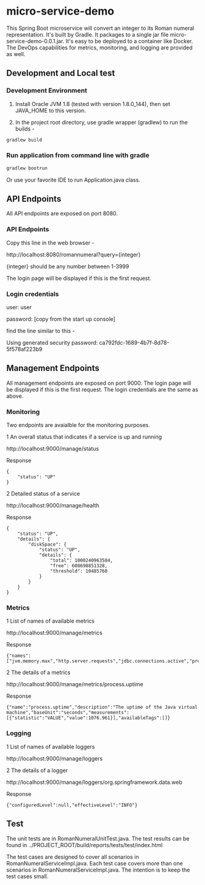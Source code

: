 # micro-service-demo

This Spring Boot microservice will convert an integer to its Roman numeral representation. 
It's built by Gradle. It packages to a single jar file micro-service-demo-0.0.1.jar. It's easy to be deployed to a container like Docker. The DevOps capabilities for metrics, monitoring, and logging are provided as well.

## Development and Local test


### Development Environment

1. Install Oracle JVM 1.8 (tested with version 1.8.0_144), then set JAVA_HOME to this version.

2. In the project root directory, use gradle wrapper (gradlew) to run the builds -

```bash
gradlew build
```
### Run application from command line with gradle

```bash
gradlew bootrun
```

Or use your favorite IDE to run Application.java class.

## API Endpoints

All API endpoints are exposed on port 8080.

### API Endpoints

Copy this line in the web browser -

http://localhost:8080/romannumeral?query={integer}

{integer} should be any number between 1-3999

The login page will be displayed if this is the first request.

### Login credentials

user: user

password: [copy from the start up console]

find the line similar to this -

Using generated security password: ca792fdc-1689-4b7f-8d78-5f578af223b9

## Management Endpoints

All management endpoints are exposed on port 9000.
The login page will be displayed if this is the first request.
The login credentials are the same as above.

### Monitoring
Two endpoints are avaialble for the monitoring purposes.

1 An overall status that indicates if a service is up and running

http://localhost:9000/manage/status	

Response
```
{
    "status": "UP"
}
```	

2 Detailed status of a service 

http://localhost:9000/manage/health

Response
```
{
    "status": "UP",
    "details": {
        "diskSpace": {
            "status": "UP",
            "details": {
                "total": 1000240963584,
                "free": 608698851328,
                "threshold": 10485760
            }
        }
    }
}
```

### Metrics

1 List of names of available metrics

http://localhost:9000/manage/metrics

Response
```
{"names":["jvm.memory.max","http.server.requests","jdbc.connections.active","process.files.max","jvm.gc.memory.promoted","tomcat.cache.hit","system.load.average.1m","tomcat.cache.access","jvm.memory.used","jvm.gc.max.data.size","jdbc.connections.max","jdbc.connections.min","jvm.memory.committed","system.cpu.count","logback.events","tomcat.global.sent","jvm.buffer.memory.used","tomcat.sessions.created","jvm.threads.daemon","system.cpu.usage","jvm.gc.memory.allocated","tomcat.global.request.max","hikaricp.connections.idle","hikaricp.connections.pending","tomcat.global.request","tomcat.sessions.expired","hikaricp.connections","jvm.threads.live","jvm.threads.peak","tomcat.global.received","hikaricp.connections.active","hikaricp.connections.creation","process.uptime","tomcat.sessions.rejected","process.cpu.usage","tomcat.threads.config.max","jvm.classes.loaded","hikaricp.connections.max","hikaricp.connections.min","jvm.gc.pause","jvm.classes.unloaded","tomcat.global.error","tomcat.sessions.active.current","tomcat.sessions.alive.max","jvm.gc.live.data.size","tomcat.servlet.request.max","hikaricp.connections.usage","tomcat.threads.current","tomcat.servlet.request","hikaricp.connections.timeout","process.files.open","jvm.buffer.count","jvm.buffer.total.capacity","tomcat.sessions.active.max","hikaricp.connections.acquire","tomcat.threads.busy","process.start.time","tomcat.servlet.error"]}
```	

2 The details of a metrics

http://localhost:9000/manage/metrics/process.uptime

Response
```
{"name":"process.uptime","description":"The uptime of the Java virtual machine","baseUnit":"seconds","measurements":[{"statistic":"VALUE","value":1076.961}],"availableTags":[]}
```

### Logging

1 List of names of available loggers

http://localhost:9000/manage/loggers

2 The details of a logger

http://localhost:9000/manage/loggers/org.springframework.data.web

Response
```
{"configuredLevel":null,"effectiveLevel":"INFO"}
```

## Test
The unit tests are in RomanNumeralUnitTest.java. The test results can be found in 
../PROJECT_ROOT/build/reports/tests/test/index.html

The test cases are designed to cover all scenarios in RomanNumeralServiceImpl.java. Each test case covers more than one scenarios in RomanNumeralServiceImpl.java. The intention is to keep the test cases small.

